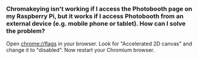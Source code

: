 ### Chromakeying isn't working if I access the Photobooth page on my Raspberry Pi, but it works if I access Photobooth from an external device (e.g. mobile phone or tablet). How can I solve the problem?

Open [chrome://flags](chrome://flags) in your browser.
Look for "Accelerated 2D canvas" and change it to "disabled".
Now restart your Chromium browser.